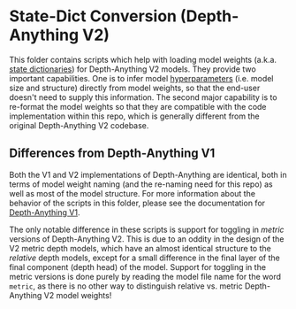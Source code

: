 # State-Dict Conversion (Depth-Anything V2)

This folder contains scripts which help with loading model weights (a.k.a. [state dictionaries](https://pytorch.org/tutorials/recipes/recipes/what_is_state_dict.html)) for Depth-Anything V2 models. They provide two important capabilities. One is to infer model [hyperparameters](https://en.wikipedia.org/wiki/Hyperparameter_(machine_learning)) (i.e. model size and structure) directly from model weights, so that the end-user doesn't need to supply this information. The second major capability is to re-format the model weights so that they are compatible with the code implementation within this repo, which is generally different from the original Depth-Anything V2 codebase.

## Differences from Depth-Anything V1

Both the V1 and V2 implementations of Depth-Anything are identical, both in terms of model weight naming (and the re-naming need for this repo) as well as most of the model structure. For more information about the behavior of the scripts in this folder, please see the documentation for [Depth-Anything V1](https://github.com/heyoeyo/muggled_dpt/tree/main/lib/v1_depthanything/state_dict_conversion).

The only notable difference in these scripts is support for toggling in _metric_ versions of Depth-Anything V2. This is due to an oddity in the design of the V2 metric depth models, which have an almost identical structure to the _relative_ depth models, except for a small difference in the final layer of the final component (depth head) of the model. Support for toggling in the metric versions is done purely by reading the model file name for the word `metric`, as there is no other way to distinguish relative vs. metric Depth-Anything V2 model weights!